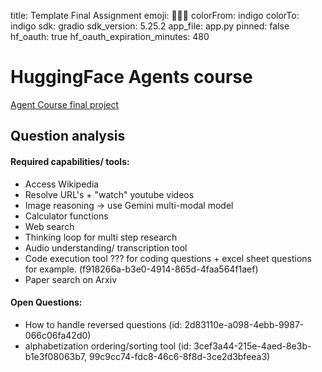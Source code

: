 title: Template Final Assignment
emoji: 🕵🏻‍♂️
colorFrom: indigo
colorTo: indigo
sdk: gradio
sdk_version: 5.25.2
app_file: app.py
pinned: false
hf_oauth: true
hf_oauth_expiration_minutes: 480

# HuggingFace Agents course
[Agent Course final project](https://huggingface.co/learn/agents-course/en/unit4/hands-on)

## Question analysis

#### Required capabilities/ tools:
- Access Wikipedia
- Resolve URL's + "watch" youtube videos
- Image reasoning -> use Gemini multi-modal model
- Calculator functions
- Web search
- Thinking loop for multi step research
- Audio understanding/ transcription tool
- Code execution tool ??? for coding questions + excel sheet questions for example. (f918266a-b3e0-4914-865d-4faa564f1aef)
- Paper search on Arxiv

#### Open Questions:
- How to handle reversed questions (id: 2d83110e-a098-4ebb-9987-066c06fa42d0)
- alphabetization ordering/sorting tool (id: 3cef3a44-215e-4aed-8e3b-b1e3f08063b7, 99c9cc74-fdc8-46c6-8f8d-3ce2d3bfeea3)



